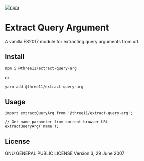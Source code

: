 [![npm](https://img.shields.io/npm/dt/@three11/extract-query-arg.svg)](https://www.npmjs.com/package/@three11/extract-query-arg)

# Extract Query Argument

A vanilla ES2017 module for extracting query arguments from url.

## Install

```
npm i @three11/extract-query-arg
```

or

```
yarn add @three11/extract-query-arg
```

## Usage

```
import extractQueryArg from '@three11/extract-query-arg';

// Get name parameter from current browser URL
extractQueryArg('name');
```

## License

GNU GENERAL PUBLIC LICENSE
Version 3, 29 June 2007

